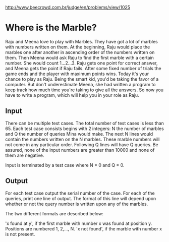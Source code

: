 http://www.beecrowd.com.br/judge/en/problems/view/1025

# Where is the Marble?

Raju and Meena love to play with Marbles. They have got a lot of
marbles with numbers written on them. At the beginning, Raju would
place the marbles one after another in ascending order of the numbers
written on them. Then Meena would ask Raju to find the first marble
with a certain number. She would count 1...2...3. Raju gets one point
for correct answer, and Meena gets the point if Raju fails. After some
fixed number of trials the game ends and the player with maximum points
wins. Today it's your chance to play as Raju. Being the smart kid,
you'd be taking the favor of a computer. But don't underestimate Meena,
she had written a program to keep track how much time you're taking to
give all the answers. So now you have to write a program, which will
help you in your role as Raju.

## Input

There can be multiple test cases. The total number of test cases is less
than 65. Each test case consists begins with 2 integers: N the number of
marbles and Q the number of queries Mina would make. The next N lines would
contain the numbers written on the N marbles. These marble numbers will not
come in any particular order. Following Q lines will have Q queries. Be
assured, none of the input numbers are greater than 10000 and none of them
are negative.

Input is terminated by a test case where N = 0 and Q = 0.

## Output

For each test case output the serial number of the case. For each of the
queries, print one line of output. The format of this line will depend upon
whether or not the query number is written upon any of the marbles.

The two different formats are described below:

'x found at y', if the first marble with number x was found at position y.
Positions are numbered 1, 2,..., N.
'x not found', if the marble with number x is not present.
